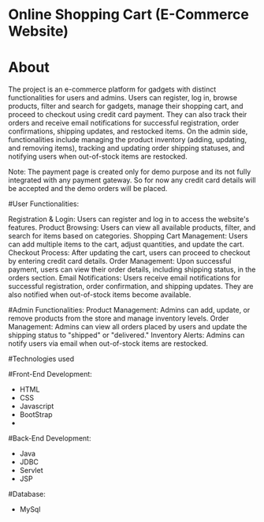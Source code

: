 # Online Shopping Cart (E-Commerce Website)
# About

The project is an e-commerce platform for gadgets with distinct functionalities for users and admins. Users can register, log in, browse products, filter and search for gadgets, manage their shopping cart, and proceed to checkout using credit card payment. They can also track their orders and receive email notifications for successful registration, order confirmations, shipping updates, and restocked items. On the admin side, functionalities include managing the product inventory (adding, updating, and removing items), tracking and updating order shipping statuses, and notifying users when out-of-stock items are restocked.

Note: The payment page is created only for demo purpose and its not fully integrated with any payment gateway. So for now any credit card details will be accepted and the demo orders will be placed.

#User Functionalities:

Registration & Login: Users can register and log in to access the website's features.
Product Browsing: Users can view all available products, filter, and search for items based on categories.
Shopping Cart Management: Users can add multiple items to the cart, adjust quantities, and update the cart.
Checkout Process: After updating the cart, users can proceed to checkout by entering credit card details.
Order Management: Upon successful payment, users can view their order details, including shipping status, in the orders section.
Email Notifications: Users receive email notifications for successful registration, order confirmation, and shipping updates. They are also notified when out-of-stock items become available.

#Admin Functionalities:
Product Management: Admins can add, update, or remove products from the store and manage inventory levels.
Order Management: Admins can view all orders placed by users and update the shipping status to "shipped" or "delivered."
Inventory Alerts: Admins can notify users via email when out-of-stock items are restocked.

#Technologies used

#Front-End Development:
- HTML
- CSS
- Javascript
- BootStrap
- 
#Back-End Development:
- Java 
- JDBC
- Servlet
- JSP

#Database:
- MySql
